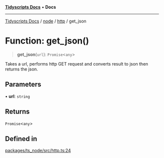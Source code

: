 [**Tidyscripts Docs**](../../../../../README.md) • **Docs**

***

[Tidyscripts Docs](../../../../../globals.md) / [node](../../../README.md) / [http](../README.md) / get\_json

# Function: get\_json()

> **get\_json**(`url`): `Promise`\<`any`\>

Takes a url, performs http GET request and converts result to json
then returns the json.

## Parameters

• **url**: `string`

## Returns

`Promise`\<`any`\>

## Defined in

[packages/ts\_node/src/http.ts:24](https://github.com/sheunaluko/tidyscripts/blob/master/packages/ts_node/src/http.ts#L24)

